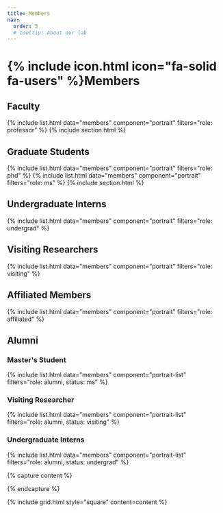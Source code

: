 ```yaml
---
title: Members
nav:
  order: 3
  # tooltip: About our lab
---
```


# {% include icon.html icon="fa-solid fa-users" %}Members

<!-- members -->

## Faculty

{% include list.html data="members" component="portrait" filters="role: professor" %}
{% include section.html %}

## Graduate Students

{% include list.html data="members" component="portrait" filters="role: phd" %}
{% include list.html data="members" component="portrait" filters="role: ms" %}
{% include section.html %}

## Undergraduate Interns

{% include list.html data="members" component="portrait" filters="role: undergrad" %}

## Visiting Researchers

{% include list.html data="members" component="portrait" filters="role: visiting" %}

## Affiliated Members

{% include list.html data="members" component="portrait" filters="role: affiliated" %}

## Alumni

### Master's Student

{% include list.html data="members" component="portrait-list" filters="role: alumni, status: ms" %}

### Visiting Researcher

{% include list.html data="members" component="portrait-list" filters="role: alumni, status: visiting" %}

### Undergraduate Interns

{% include list.html data="members" component="portrait-list" filters="role: alumni, status: undergrad" %}

<!-- {% include list.html data="members" component="portrait" filters="role: ^(?!professor$)" %} -->

{% capture content %}

<!-- {% include figure.html image="images/photo.jpg" %} -->

{% endcapture %}

{% include grid.html style="square" content=content %}

